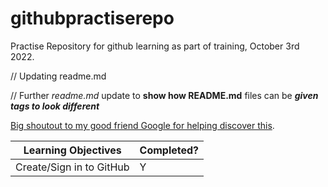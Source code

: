 # githubpractiserepo
Practise Repository for github learning as part of training, October 3rd 2022.

//
Updating readme.md 

//
Further _readme.md_ update to __show how README.md__ files can be ___given tags to look different___


[Big shoutout to my good friend Google for helping discover this](https://www.google.com).


Learning Objectives | Completed?
 ------------ | ------------- 
Create/Sign in to GitHub | Y
